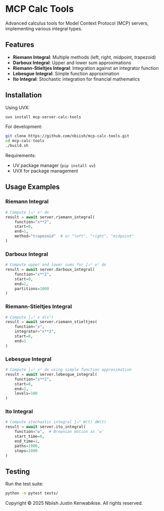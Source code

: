 # MCP Calc Tools

Advanced calculus tools for Model Context Protocol (MCP) servers, implementing various integral types.

## Features

- **Riemann Integral**: Multiple methods (left, right, midpoint, trapezoid)
- **Darboux Integral**: Upper and lower sum approximations
- **Riemann-Stieltjes Integral**: Integration against an integrator function
- **Lebesgue Integral**: Simple function approximation
- **Ito Integral**: Stochastic integration for financial mathematics

## Installation

Using UVX:
```bash
uvx install mcp-server-calc-tools
```

For development:
```bash
git clone https://github.com/nbiish/mcp-calc-tools.git
cd mcp-calc-tools
./build.sh
```

Requirements:
- UV package manager (`pip install uv`)
- UVX for package management

## Usage Examples

### Riemann Integral
```python
# Compute ∫₀¹ x² dx
result = await server.riemann_integral(
    function="x**2",
    start=0,
    end=1,
    method="trapezoid"  # or "left", "right", "midpoint"
)
```

### Darboux Integral
```python
# Compute upper and lower sums for ∫₀¹ x² dx
result = await server.darboux_integral(
    function="x**2",
    start=0,
    end=1,
    partitions=1000
)
```

### Riemann-Stieltjes Integral
```python
# Compute ∫₀¹ x d(x²)
result = await server.riemann_stieltjes(
    function="x",
    integrator="x**2",
    start=0,
    end=1
)
```

### Lebesgue Integral
```python
# Compute ∫₀¹ x² dx using simple function approximation
result = await server.lebesgue_integral(
    function="x**2",
    start=0,
    end=1,
    levels=100
)
```

### Ito Integral
```python
# Compute stochastic integral ∫₀¹ W(t) dW(t)
result = await server.ito_integral(
    function="w",  # Brownian motion as 'w'
    start_time=0,
    end_time=1,
    paths=1000,
    steps=1000
)
```

## Testing

Run the test suite:

```bash
python -m pytest tests/
```

Copyright © 2025 Nbiish Justin Kenwabikise. All rights reserved.
